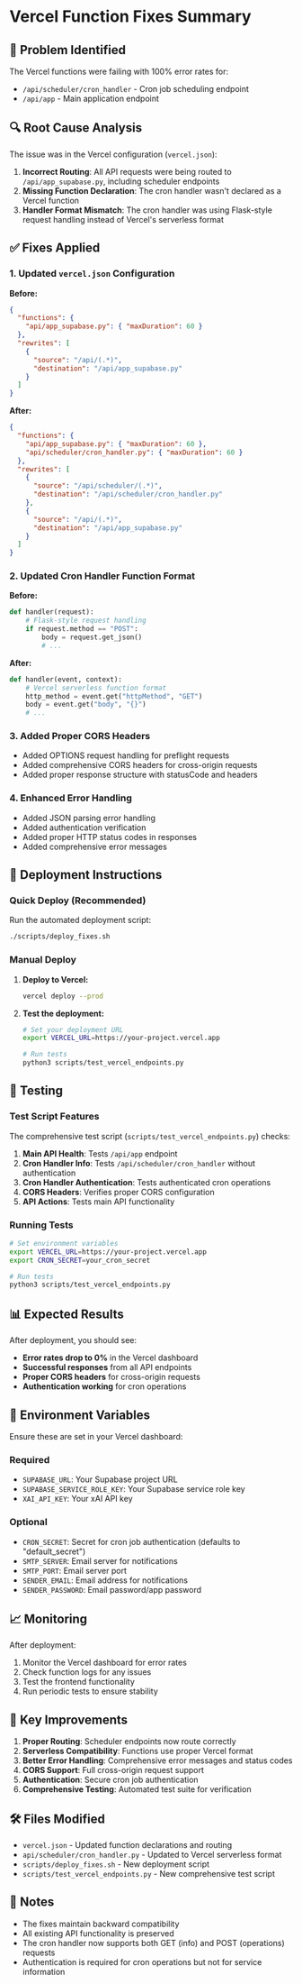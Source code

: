 # Vercel Function Fixes Summary

## 🚨 Problem Identified

The Vercel functions were failing with 100% error rates for:
- `/api/scheduler/cron_handler` - Cron job scheduling endpoint
- `/api/app` - Main application endpoint

## 🔍 Root Cause Analysis

The issue was in the Vercel configuration (`vercel.json`):

1. **Incorrect Routing**: All API requests were being routed to `/api/app_supabase.py`, including scheduler endpoints
2. **Missing Function Declaration**: The cron handler wasn't declared as a Vercel function
3. **Handler Format Mismatch**: The cron handler was using Flask-style request handling instead of Vercel's serverless format

## ✅ Fixes Applied

### 1. Updated `vercel.json` Configuration

**Before:**
```json
{
  "functions": {
    "api/app_supabase.py": { "maxDuration": 60 }
  },
  "rewrites": [
    {
      "source": "/api/(.*)",
      "destination": "/api/app_supabase.py"
    }
  ]
}
```

**After:**
```json
{
  "functions": {
    "api/app_supabase.py": { "maxDuration": 60 },
    "api/scheduler/cron_handler.py": { "maxDuration": 60 }
  },
  "rewrites": [
    {
      "source": "/api/scheduler/(.*)",
      "destination": "/api/scheduler/cron_handler.py"
    },
    {
      "source": "/api/(.*)",
      "destination": "/api/app_supabase.py"
    }
  ]
}
```

### 2. Updated Cron Handler Function Format

**Before:**
```python
def handler(request):
    # Flask-style request handling
    if request.method == "POST":
        body = request.get_json()
        # ...
```

**After:**
```python
def handler(event, context):
    # Vercel serverless function format
    http_method = event.get("httpMethod", "GET")
    body = event.get("body", "{}")
    # ...
```

### 3. Added Proper CORS Headers

- Added OPTIONS request handling for preflight requests
- Added comprehensive CORS headers for cross-origin requests
- Added proper response structure with statusCode and headers

### 4. Enhanced Error Handling

- Added JSON parsing error handling
- Added authentication verification
- Added proper HTTP status codes in responses
- Added comprehensive error messages

## 🚀 Deployment Instructions

### Quick Deploy (Recommended)
Run the automated deployment script:
```bash
./scripts/deploy_fixes.sh
```

### Manual Deploy
1. **Deploy to Vercel:**
   ```bash
   vercel deploy --prod
   ```

2. **Test the deployment:**
   ```bash
   # Set your deployment URL
   export VERCEL_URL=https://your-project.vercel.app
   
   # Run tests
   python3 scripts/test_vercel_endpoints.py
   ```

## 🧪 Testing

### Test Script Features
The comprehensive test script (`scripts/test_vercel_endpoints.py`) checks:

1. **Main API Health**: Tests `/api/app` endpoint
2. **Cron Handler Info**: Tests `/api/scheduler/cron_handler` without authentication
3. **Cron Handler Authentication**: Tests authenticated cron operations
4. **CORS Headers**: Verifies proper CORS configuration
5. **API Actions**: Tests main API functionality

### Running Tests
```bash
# Set environment variables
export VERCEL_URL=https://your-project.vercel.app
export CRON_SECRET=your_cron_secret

# Run tests
python3 scripts/test_vercel_endpoints.py
```

## 📊 Expected Results

After deployment, you should see:
- **Error rates drop to 0%** in the Vercel dashboard
- **Successful responses** from all API endpoints
- **Proper CORS headers** for cross-origin requests
- **Authentication working** for cron operations

## 🔧 Environment Variables

Ensure these are set in your Vercel dashboard:

### Required
- `SUPABASE_URL`: Your Supabase project URL
- `SUPABASE_SERVICE_ROLE_KEY`: Your Supabase service role key
- `XAI_API_KEY`: Your xAI API key

### Optional
- `CRON_SECRET`: Secret for cron job authentication (defaults to "default_secret")
- `SMTP_SERVER`: Email server for notifications
- `SMTP_PORT`: Email server port
- `SENDER_EMAIL`: Email address for notifications
- `SENDER_PASSWORD`: Email password/app password

## 📈 Monitoring

After deployment:
1. Monitor the Vercel dashboard for error rates
2. Check function logs for any issues
3. Test the frontend functionality
4. Run periodic tests to ensure stability

## 🎯 Key Improvements

1. **Proper Routing**: Scheduler endpoints now route correctly
2. **Serverless Compatibility**: Functions use proper Vercel format
3. **Better Error Handling**: Comprehensive error messages and status codes
4. **CORS Support**: Full cross-origin request support
5. **Authentication**: Secure cron job authentication
6. **Comprehensive Testing**: Automated test suite for verification

## 🛠️ Files Modified

- `vercel.json` - Updated function declarations and routing
- `api/scheduler/cron_handler.py` - Updated to Vercel serverless format
- `scripts/deploy_fixes.sh` - New deployment script
- `scripts/test_vercel_endpoints.py` - New comprehensive test script

## 📝 Notes

- The fixes maintain backward compatibility
- All existing API functionality is preserved
- The cron handler now supports both GET (info) and POST (operations) requests
- Authentication is required for cron operations but not for service information 
